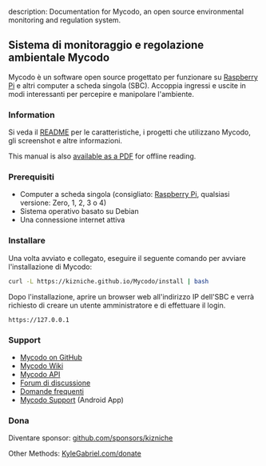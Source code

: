 description: Documentation for Mycodo, an open source environmental monitoring and regulation system.

## Sistema di monitoraggio e regolazione ambientale Mycodo

Mycodo è un software open source progettato per funzionare su [Raspberry Pi](https://en.wikipedia.org/wiki/Raspberry_Pi) e altri computer a scheda singola (SBC). Accoppia ingressi e uscite in modi interessanti per percepire e manipolare l'ambiente.

### Information

Si veda il [README](https://github.com/kizniche/Mycodo#uses) per le caratteristiche, i progetti che utilizzano Mycodo, gli screenshot e altre informazioni.

This manual is also [available as a PDF](https://kizniche.github.io/Mycodo/mycodo-manual.pdf) for offline reading.

### Prerequisiti

*   Computer a scheda singola (consigliato: [Raspberry Pi](https://www.raspberrypi.org/), qualsiasi versione: Zero, 1, 2, 3 o 4)
*   Sistema operativo basato su Debian
*   Una connessione internet attiva

### Installare

Una volta avviato e collegato, eseguire il seguente comando per avviare l'installazione di Mycodo:

```bash
curl -L https://kizniche.github.io/Mycodo/install | bash
```

Dopo l'installazione, aprire un browser web all'indirizzo IP dell'SBC e verrà richiesto di creare un utente amministratore e di effettuare il login.

```
https://127.0.0.1
```

### Support

*   [Mycodo on GitHub](https://github.com/kizniche/Mycodo)
*   [Mycodo Wiki](https://github.com/kizniche/Mycodo/wiki)
*   [Mycodo API](https://kizniche.github.io/Mycodo/mycodo-api.html)
*   [Forum di discussione](https://forum.radicaldiy.com)
*   [Domande frequenti](https://forum.radicaldiy.com/docs?category=23&tags=mycodo)
*   [Mycodo Support](https://play.google.com/store/apps/details?id=com.mycodo.mycododocs) (Android App)

### Dona

Diventare sponsor: [github.com/sponsors/kizniche](https://github.com/sponsors/kizniche)

Other Methods: [KyleGabriel.com/donate](https://kylegabriel.com/donate)
